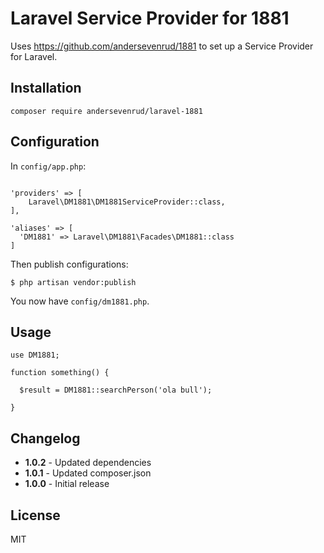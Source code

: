 # Laravel Service Provider for 1881

Uses https://github.com/andersevenrud/1881 to set up a Service Provider for Laravel.

## Installation

```
composer require andersevenrud/laravel-1881
```

## Configuration

In `config/app.php`:

```

'providers' => [
    Laravel\DM1881\DM1881ServiceProvider::class,
],

'aliases' => [
  'DM1881' => Laravel\DM1881\Facades\DM1881::class
]
```

Then publish configurations:

```
$ php artisan vendor:publish
```

You now have `config/dm1881.php`.

## Usage

```
use DM1881;

function something() {

  $result = DM1881::searchPerson('ola bull');

}
```
## Changelog

* **1.0.2** - Updated dependencies
* **1.0.1** - Updated composer.json
* **1.0.0** - Initial release

## License

MIT
